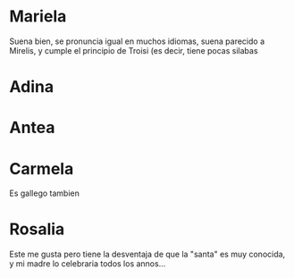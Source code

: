 # Mariela
Suena bien, se pronuncia igual en muchos idiomas, suena parecido a Mirelis, y cumple el principio de Troisi (es decir, tiene pocas silabas

# Adina

# Antea

# Carmela
Es gallego tambien

# Rosalia
Este me gusta pero tiene la desventaja de que la "santa" es muy conocida, y mi madre lo celebraria todos los annos...
